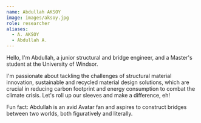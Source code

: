 ```yaml
---
name: Abdullah AKSOY
image: images/aksoy.jpg
role: researcher
aliases:
  - A. AKSOY
  - Abdullah A.
---
```


Hello, I'm Abdullah, a junior structural and bridge engineer, and a Master's student at the University of Windsor. 

I'm passionate about tackling the challenges of structural material innovation, sustainable and recycled material design solutions, which are crucial in reducing
carbon footprint and energy consumption to combat the climate crisis. Let's roll up our sleeves and make a difference, eh!

Fun fact: Abdullah is an avid Avatar fan and aspires to construct bridges between two worlds, both figuratively and literally.
